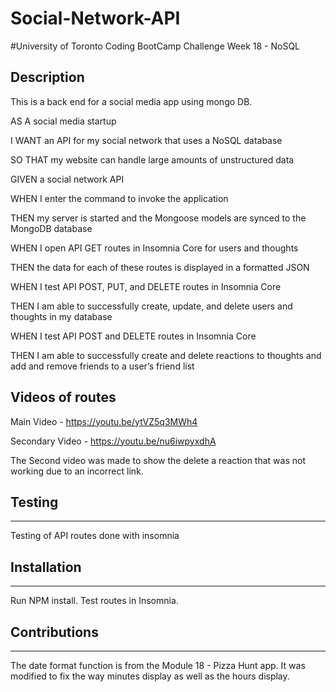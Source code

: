 # Social-Network-API
#University of Toronto Coding BootCamp Challenge Week 18 - NoSQL

## Description
This is a back end for a social media app using mongo DB.

AS A social media startup

I WANT an API for my social network that uses a NoSQL database


SO THAT my website can handle large amounts of unstructured data

GIVEN a social network API

WHEN I enter the command to invoke the application

THEN my server is started and the Mongoose models are synced to the MongoDB database

WHEN I open API GET routes in Insomnia Core for users and thoughts

THEN the data for each of these routes is displayed in a formatted JSON

WHEN I test API POST, PUT, and DELETE routes in Insomnia Core

THEN I am able to successfully create, update, and delete users and thoughts in my database

WHEN I test API POST and DELETE routes in Insomnia Core

THEN I am able to successfully create and delete reactions to thoughts and add and remove friends to a user’s friend list




## Videos of routes
Main Video - https://youtu.be/ytVZ5q3MWh4

Secondary Video - https://youtu.be/nu6iwpyxdhA

The Second video was made to show the delete a reaction that was not working due to an incorrect link.



## Testing
---
Testing of API routes done with insomnia

## Installation
---
Run NPM install. Test routes in Insomnia.

## Contributions
---
The date format function is from the Module 18 - Pizza Hunt app. It was modified to fix the way minutes display as well as the hours display.
